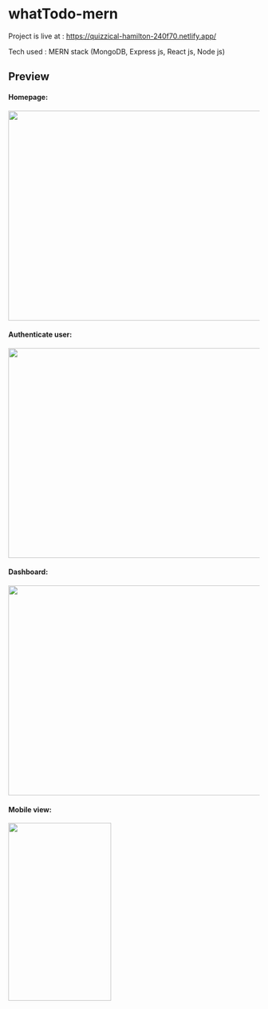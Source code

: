 # whatTodo-mern


Project is live at : https://quizzical-hamilton-240f70.netlify.app/

Tech used : MERN stack (MongoDB, Express js, React js, Node js) 

<h2>Preview</h2>
<h4>Homepage:</h4>
<img width="680px" height="420px" src="https://user-images.githubusercontent.com/63785612/120063036-d5ca0480-c082-11eb-9ce0-a42ea0338625.JPG"/>
<h4>Authenticate user:</h4>
<img width="680px" height="420px" src="https://user-images.githubusercontent.com/63785612/120063042-e1b5c680-c082-11eb-8669-185a8add1b30.JPG"/>
<h4>Dashboard:</h4>
<img width="680px" height="420px" src="https://user-images.githubusercontent.com/63785612/120063046-e67a7a80-c082-11eb-973d-918d25bac471.JPG"/>
<h4>Mobile view:</h4>
<img width="205.5px" height="355.5px" src="https://user-images.githubusercontent.com/63785612/120063053-eb3f2e80-c082-11eb-86fe-f53122ea7875.JPG"/>
